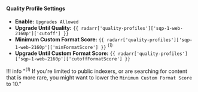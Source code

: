 <!-- markdownlint-disable MD041-->
#### Quality Profile Settings

- **Enable:** `Upgrades Allowed`
- **Upgrade Until Quality:** `{{ radarr['quality-profiles']['sqp-1-web-2160p']['cutoff'] }}`
- **Minimum Custom Format Score:** `{{ radarr['quality-profiles']['sqp-1-web-2160p']['minFormatScore'] }}` <sup>(_1_)</sup>
- **Upgrade Until Custom Format Score:** `{{ radarr['quality-profiles']['sqp-1-web-2160p']['cutoffFormatScore'] }}`

!!! info "<sup>(_1_)</sup> If you're limited to public indexers, or are searching for content that is more rare, you might want to lower the `Minimum Custom Format Score` to 10."
<!--
??? success "example - [Click to show/hide]"

    ![!Quality Profile Settings](/SQP/images/1-web-qp-settings.png)

    !!! warning

        These screenshots are merely examples to demonstrate how it should look and where to place the data you need to add, they don't always reflect the actual data and may not always be completely up-to-date with the information you need to add.

        - Always follow the data described in the guide.
        - If you have any questions or aren't sure, just click the chat badge to join the Discord channel where you can ask your questions directly.
-->
<!-- markdownlint-enable MD041-->
